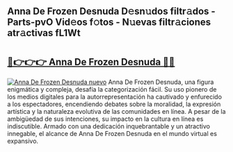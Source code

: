 ## Anna De Frozen Desnuda D𝚎sn𝚞dos filtr𝚊dos - Parts-pvO Vid𝚎os f𝚘tos - N𝚞evas filtr𝚊ciones atr𝚊ctivas fL1Wt

# <h2><a href="http://mb0vhvl.tromn.icu/?c=Anna+De+Frozen+Desnuda">🔗👉👉👉 Anna De Frozen Desnuda 🔗🔗</a></h2>

[![Anna De Frozen Desnuda nuevo](https://i.imgur.com/pEAQMta.gif)](http://mb0vhvl.tromn.icu/?c=Anna+De+Frozen+Desnuda)
Anna De Frozen Desnuda, una figura enigmática y compleja, desafía la categorización fácil. Su uso pionero de los medios digitales para la autorrepresentación ha cautivado y enfurecido a los espectadores, encendiendo debates sobre la moralidad, la expresión artística y la naturaleza evolutiva de las comunidades en línea. A pesar de la ambigüedad de sus intenciones, su impacto en la cultura en línea es indiscutible. Armado con una dedicación inquebrantable y un atractivo innegable, el alcance de Anna De Frozen Desnuda en el mundo virtual es expansivo.
